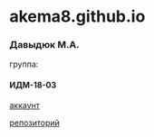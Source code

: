 # akema8.github.io

### Давыдюк М.А. 

группа: 
#### ИДМ-18-03

[аккаунт](https://github.com/Akema8)

[репозиторий](https://github.com/Akema8/akema8.github.io)


